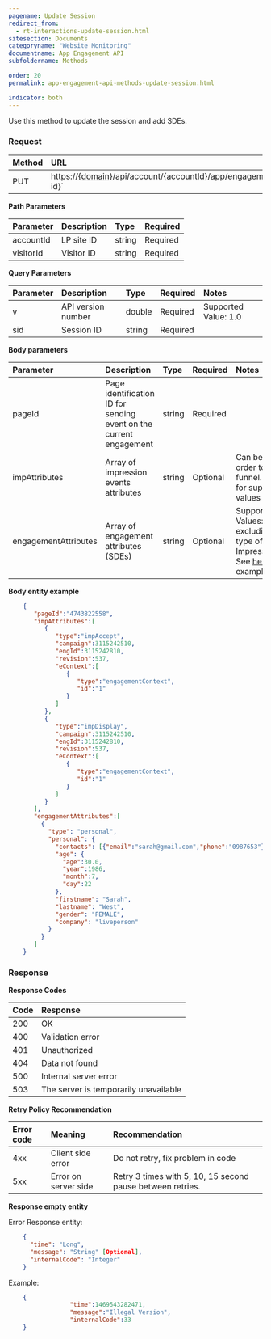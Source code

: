 ```yaml
---
pagename: Update Session
redirect_from:
  - rt-interactions-update-session.html
sitesection: Documents
categoryname: "Website Monitoring"
documentname: App Engagement API
subfoldername: Methods

order: 20
permalink: app-engagement-api-methods-update-session.html

indicator: both
---
```


Use this method to update the session and add SDEs.

### Request

| Method | URL |
| :--- | :--- |
| PUT |https://[{domain}](/agent-domain-domain-api.html)/api/account/{accountId}/app/engagement/visitors/{visitor-id}` |

**Path Parameters**

| Parameter | Description | Type | Required |
| :--- | :--- | :--- | :--- |
| accountId | LP site ID | string  | Required |
| visitorId | Visitor ID | string | Required |

**Query Parameters**

| Parameter | Description | Type | Required | Notes |
| :--- | :--- | :--- | :--- | :--- |
| v | API version number | double | Required | Supported Value: 1.0  |
| sid | Session ID | string | Required | |

**Body parameters**

| Parameter | Description | Type | Required | Notes |
| :--- | :--- | :--- | :--- | :--- |
| pageId | Page identification ID for sending event on the current engagement | string | Required  ||
| impAttributes | Array of impression events attributes | string | Optional | Can be used in order to update funnel. See [here](rt-interactions-example.html) for supported values examples |
| engagementAttributes | Array of engagement attributes (SDEs) | string | Optional | Supported Values: all SDEs excluding the type of ImpressionEvent. See [here](engagement-attributes-types.html) for examples.  |

**Body entity example**

```json
    {
       "pageId":"4743822558",
       "impAttributes":[
          {
             "type":"impAccept",
             "campaign":3115242510,
             "engId":3115242810,
             "revision":537,
             "eContext":[
                {
                   "type":"engagementContext",
                   "id":"1"
                }
             ]
          },
          {
             "type":"impDisplay",
             "campaign":3115242510,
             "engId":3115242810,
             "revision":537,
             "eContext":[
                {
                   "type":"engagementContext",
                   "id":"1"
                }
             ]
          }
       ],
       "engagementAttributes":[
         {
           "type": "personal",
           "personal": {
             "contacts": [{"email":"sarah@gmail.com","phone":"0987653"}],
             "age": {
               "age":30.0,
               "year":1986,
               "month":7,
               "day":22
             },
             "firstname": "Sarah",
             "lastname": "West",
             "gender": "FEMALE",
             "company": "liveperson"
           }
         }
       ]
    }
```

### Response

**Response Codes**

| Code | Response |
| :--- | :--- |
| 200 | OK |
| 400 | Validation error |
| 401 | Unauthorized |
| 404 | Data not found |
| 500 | Internal server error |
| 503 | The server is temporarily unavailable |

**Retry Policy Recommendation**

| Error code | Meaning | Recommendation |
| :--- | :--- | :--- |
| 4xx | Client side error | Do not retry, fix problem in code |
| 5xx | Error on server side | Retry 3 times with 5, 10, 15 second pause between retries. |

**Response empty entity**

Error Response entity:

```json
    {
      "time": "Long",
      "message": "String" [Optional],
      "internalCode": "Integer"
    }
```

Example:

```json
    {
                 "time":1469543282471,
                 "message":"Illegal Version",
                 "internalCode":33
    }
```